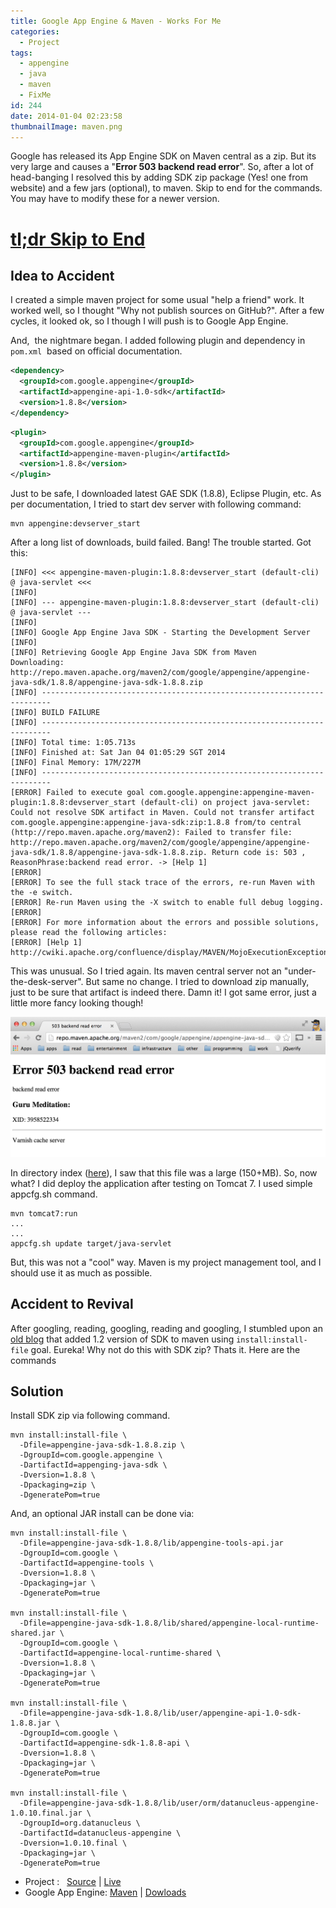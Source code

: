 ```yaml
---
title: Google App Engine & Maven - Works For Me
categories:
  - Project
tags:
  - appengine
  - java
  - maven
  - FixMe
id: 244
date: 2014-01-04 02:23:58
thumbnailImage: maven.png
---
```


Google has released its App Engine SDK on Maven central as a zip. But its very large and causes a "**Error 503 backend read error**". <!--more-->
So, after a lot of head-banging I resolved this by adding SDK zip package (Yes! one from website) and a few jars (optional), to maven. Skip to end for the commands. You may have to modify these for a newer version.

# [tl;dr Skip to End](#gae_solution)

## Idea to Accident

I created a simple maven project for some usual "help a friend" work. It worked well, so I thought "Why not publish sources on GitHub?". After a few cycles, it looked ok, so I though I will push is to Google App Engine.

And,  the nightmare began. I added following plugin and dependency in `pom.xml`  based on official documentation.

```xml App Engie SDK Dependency
<dependency>
  <groupId>com.google.appengine</groupId>
  <artifactId>appengine-api-1.0-sdk</artifactId>
  <version>1.8.8</version>
</dependency>
```

```xml  App Engine Maven Plugin
<plugin>
  <groupId>com.google.appengine</groupId>
  <artifactId>appengine-maven-plugin</artifactId>
  <version>1.8.8</version>
</plugin>
```

Just to be safe, I downloaded latest GAE SDK (1.8.8), Eclipse Plugin, etc. As per documentation, I tried to start dev server with following command:

```shell Fire up local server
mvn appengine:devserver_start
```

After a long list of downloads, build failed. Bang! The trouble started. Got this:

```shell GAE Maven Failure
[INFO] <<< appengine-maven-plugin:1.8.8:devserver_start (default-cli) @ java-servlet <<<
[INFO]
[INFO] --- appengine-maven-plugin:1.8.8:devserver_start (default-cli) @ java-servlet ---
[INFO]
[INFO] Google App Engine Java SDK - Starting the Development Server
[INFO]
[INFO] Retrieving Google App Engine Java SDK from Maven
Downloading: http://repo.maven.apache.org/maven2/com/google/appengine/appengine-java-sdk/1.8.8/appengine-java-sdk-1.8.8.zip
[INFO] ------------------------------------------------------------------------
[INFO] BUILD FAILURE
[INFO] ------------------------------------------------------------------------
[INFO] Total time: 1:05.713s
[INFO] Finished at: Sat Jan 04 01:05:29 SGT 2014
[INFO] Final Memory: 17M/227M
[INFO] ------------------------------------------------------------------------
[ERROR] Failed to execute goal com.google.appengine:appengine-maven-plugin:1.8.8:devserver_start (default-cli) on project java-servlet: Could not resolve SDK artifact in Maven. Could not transfer artifact com.google.appengine:appengine-java-sdk:zip:1.8.8 from/to central (http://repo.maven.apache.org/maven2): Failed to transfer file: http://repo.maven.apache.org/maven2/com/google/appengine/appengine-java-sdk/1.8.8/appengine-java-sdk-1.8.8.zip. Return code is: 503 , ReasonPhrase:backend read error. -> [Help 1]
[ERROR]
[ERROR] To see the full stack trace of the errors, re-run Maven with the -e switch.
[ERROR] Re-run Maven using the -X switch to enable full debug logging.
[ERROR]
[ERROR] For more information about the errors and possible solutions, please read the following articles:
[ERROR] [Help 1] http://cwiki.apache.org/confluence/display/MAVEN/MojoExecutionException
```

This was unusual. So I tried again. Its maven central server not an "under-the-desk-server". But same no change. I tried to download zip manually, just to be sure that artifact is indeed there. Damn it! I got same error, just a little more fancy looking though!

![type-banner](gae-sdk-mave-503-error.png "Google App Engine : Maven SDK Download Error")

In directory index ([here](https://repo.maven.apache.org/maven2/com/google/appengine/appengine-java-sdk/1.8.8)), I saw that this file was a large (150+MB). So, now what? I did deploy the application after testing on Tomcat 7. I used simple appcfg.sh command.

```shell "Temporary Solution"
mvn tomcat7:run
...
...
appcfg.sh update target/java-servlet
```

But, this was not a "cool" way. Maven is my project management tool, and I should use it as much as possible.

## Accident to Revival

After googling, reading, googling, reading and googling, I stumbled upon an [old blog](https://shal.in/post/285908979/google-app-engine-and-maven) that added 1.2 version of SDK to maven using `install:install-file` goal. Eureka! Why not do this with SDK zip? Thats it. Here are the commands

## Solution

Install SDK zip via following command.

```shell
mvn install:install-file \
  -Dfile=appengine-java-sdk-1.8.8.zip \
  -DgroupId=com.google.appengine \
  -DartifactId=appenging-java-sdk \
  -Dversion=1.8.8 \
  -Dpackaging=zip \
  -DgeneratePom=true
```

And, an optional JAR install can be done via:

```shell
mvn install:install-file \
  -Dfile=appengine-java-sdk-1.8.8/lib/appengine-tools-api.jar
  -DgroupId=com.google \
  -DartifactId=appengine-tools \
  -Dversion=1.8.8 \
  -Dpackaging=jar \
  -DgeneratePom=true

mvn install:install-file \
  -Dfile=appengine-java-sdk-1.8.8/lib/shared/appengine-local-runtime-shared.jar \
  -DgroupId=com.google \
  -DartifactId=appengine-local-runtime-shared \
  -Dversion=1.8.8 \
  -Dpackaging=jar \
  -DgeneratePom=true

mvn install:install-file \
  -Dfile=appengine-java-sdk-1.8.8/lib/user/appengine-api-1.0-sdk-1.8.8.jar \
  -DgroupId=com.google \
  -DartifactId=appengine-sdk-1.8.8-api \
  -Dversion=1.8.8 \
  -Dpackaging=jar \
  -DgeneratePom=true

mvn install:install-file \
  -Dfile=appengine-java-sdk-1.8.8/lib/user/orm/datanucleus-appengine-1.0.10.final.jar \
  -DgroupId=org.datanucleus \
  -DartifactId=datanucleus-appengine \
  -Dversion=1.0.10.final \
  -Dpackaging=jar \
  -DgeneratePom=true
```

- Project :   [Source](https://github.com/yogendra/java-servlet) | [Live](https://java-servlet.yogendra.me)
- Google App Engine: [Maven](https://developers.google.com/appengine/docs/java/tools/maven) | [Dowloads](https://developers.google.com/appengine/downloads#Google_App_Engine_SDK_for_Java)
